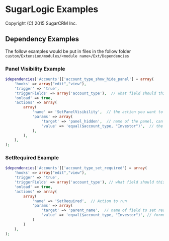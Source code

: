 # SugarLogic Examples

Copyright (C) 2015 SugarCRM Inc.

## Dependency Examples

The follow examples would be put in files  in the follow folder `custom/Extension/modules/<module name>/Ext/Dependencies`

### Panel Visibility Example

```php
$dependencies['Accounts']['account_type_show_hide_panel'] = array(
	'hooks' => array("edit","view"),
	'trigger' => 'true',
    'triggerFields' => array('account_type'),  // what field should this be triggered on
	'onload' => true,
	'actions' => array(
		array(
			'name' => 'SetPanelVisibility',  // the action you want to run
			'params' => array(
				'target' => 'panel_hidden',  // name of the panel, can be found in the vardefs.
				'value' => 'equal($account_type, "Investor")',  // the formula to run to determine if the panel should be hidden or not.
			),
		),
	),
);
```

### SetRequired Example

```php
$dependencies['Accounts']['account_type_set_required'] = array(
	'hooks' => array("edit","view"),
	'trigger' => 'true',
    'triggerFields' => array('account_type'), // what field should this be triggered on
	'onload' => true,
	'actions' => array(
		array(
			'name' => 'SetRequired',  // Action to run
			'params' => array(
				'target' => 'parent_name',  // name of field to set required
				'value' => 'equal($account_type, "Investor")', // formula to determine if field should be required or not.
			)
		)
	),
);
```
